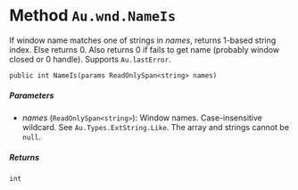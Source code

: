 # Method `Au.wnd.NameIs`

If window name matches one of strings in *names*, returns 1-based string index. Else returns 0. Also returns 0 if fails to get name (probably window closed or 0 handle). Supports `Au.lastError`.

```
public int NameIs(params ReadOnlySpan<string> names)
```

##### Parameters

- *names*  (`ReadOnlySpan<string>`):
    Window names. Case-insensitive wildcard. See `Au.Types.ExtString.Like`. The array and strings cannot be `null`.

##### Returns

`int`